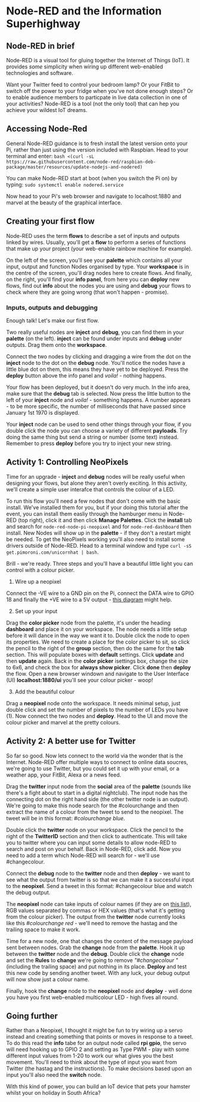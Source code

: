 # Node-RED and the Information Superhighway

## Node-RED in brief

Node-RED is a visual tool for gluing together the Internet of Things (IoT). It provides *some* simplicity when wiring up different web-enabled technologies and software.

Want your Twitter feed to control your bedroom lamp? Or your FitBit to switch off the power to your fridge when you've not done enough steps? Or to enable audience members to particpate in live data collection in one of your activities? Node-RED is a tool (not the only tool) that can hep you achieve your wildest IoT dreams.

## Accessing Node-Red

General Node-RED guidance is to fresh install the latest version onto your Pi, rather than just using the version included with Raspbian. Head to your terminal and enter:
`bash <(curl -sL https://raw.githubusercontent.com/node-red/raspbian-deb-package/master/resources/update-nodejs-and-nodered)`

You can make Node-RED start at boot (when you switch the Pi on) by typing:
`sudo systemctl enable nodered.service`

Now head to your Pi's web browser and navigate to localhost:1880 and marvel at the beauty of the graphical interface.

## Creating your first flow

Node-RED uses the term **flows** to describe a set of inputs and outputs linked by wires. Usually, you'll get a **flow** to perform a series of functions that make up your project (your web-enable rainbow machine for example).

On the left of the screen, you'll see your **palette** which contains all your input, output and function Nodes organised by type. Your **workspace** is in the centre of the screen, you'll drag nodes here to create flows. And finally, on the right, you'll find your **info panel**, from here you can **deploy** new flows, find out **info** about the nodes you are using and **debug** your flows to check where they are going wrong (that won't happen - promise).

### Inputs, outputs and debugging

Enough talk! Let's make our first flow.

Two really useful nodes are **inject** and **debug**, you can find them in your **palette** (on the left). **inject** can be found under inputs and **debug** under outputs.  Drag them onto the **workspace**.

Connect the two nodes by clicking and dragging a wire from the dot on the **inject** node to the dot on the **debug** node. You'll notice the nodes have a little blue dot on them, this means they have yet to be deployed. Press the **deploy** button above the info panel and *voila!* - nothing happens.

Your flow has been deployed, but it doesn't do very much. In the info area, make sure that the **debug** tab is selected. Now press the little button to the left of your **inject** node and *voila!* - something happens. A number appears - to be more specific, the number of milliseconds that have passed since January 1st 1970 is displayed.

Your **inject** node can be used to send other things through your flow, if you double click the node you can choose a variety of different **payloads**. Try doing the same thing but send a string or number (some text) instead. Remember to press **deploy** before you try to inject your new string.

## Activity 1: Controlling NeoPixels 

Time for an upgrade - **inject** and **debug** nodes will be really useful when designing your flows, but alone they aren't overly exciting. In this activity, we'll create a simple user interafce that controls the colour of a LED.

To run this flow you'll need a few nodes that don't come with the basic install. We've installed them for you, but if your doing this tutorial after the event, you can install them easliy through the hamburger menu in Node-RED (top right), click it and then click **Manage Palettes**. Click the **install** tab and search for `node-red-node-pi-neopixel` and for `node-red-dashboard` then install. New Nodes will show up in the **palette** - if they don't a restart might be needed. To get the NeoPixels working you'll also need to install some drivers outside of Node-RED. Head to a terminal window and type `curl -sS get.pimoroni.com/unicornhat | bash`.

Brill - we're ready. Three steps and you'll have a beautiful little light you can control with a colour picker.

1. Wire up a neopixel

Connect the -VE wire to a GND pin on the Pi, connect the DATA wire to GPIO 18 and finally the +VE wire to a 5V output - [this diagram](https://i.pinimg.com/originals/84/46/ec/8446eca5728ebbfa85882e8e16af8507.png) might help.

2. Set up your input

Drag the **color picker** node from the palette, it's under the heading **dashboard** and place it on your workspace. The node needs a little setup before it will dance in the way we want it to. Double click the node to open its properties.
We need to create a place for the color picker to sit, so click the pencil to the right of the **group** section, then do the same for the **tab** section. This will populate boxes with **default** settings. Click **update** and then **update** again. Back in the **color picker** isettings box, change the size to 6x6, and check the box for **always show picker**. Click **done** then **deploy** the flow.
Open a new browser windown and navigate to the User Interface (UI) **localhost:1880/ui** you'll see your colour picker - woop!

3. Add the beautiful colour

Drag a **neopixel** node onto the workspace. It needs minimal setup, just double click and set the number of pixels to the number of LEDs you have (1). Now connect the two nodes and **deploy**. Head to the UI and move the colour picker and marvel at the pretty colours.

## Activity 2: A better use for Twitter

So far so good. Now lets connect to the world via the wonder that is the Internet. Node-RED offer multiple ways to connect to online data soucres, we're going to use Twitter, but you could set it up with your email, or a weather app, your FitBit, Alexa or a news feed.

Drag the **twitter** input node from the **social** area of the **palette** (sounds like there's a fight about to start in a digital nightclub). The input node has the connecting dot on the right hand side (the other twitter node is an output).  We're going to make this node search for the #colourchange and then extract the name of a colour from the tweet to send to the neopixel. The tweet will be in this format: *#colourchange blue*.

Double click the **twitter** node on your workspace. Click the pencil to the right of the **TwitterID** section and then click to authenticate. This will take you to twitter where you can input some details to allow node-RED to search and post on your behalf. Back in Node-RED, click add. Now you need to add a term which Node-RED will search for - we'll use #changecolour.

Connect the **debug** node to the **twitter** node and then **deploy** - we want to see what the output from twitter is so that we can make it a successful input to the **neopixel**. Send a tweet in this format: #changecolour blue and watch the debug output.

The **neopixel** node can take inputs of colour names (if they are on [this list](https://html-color-codes.info/color-names/)), RGB values separated by commas or HEX values (that's what it's getting from the colour picker). The output from the **twitter** node currently looks like this *#colourchange red* - we'll need to remove the hastag and the trailing space to make it work.

Time for a new node, one that changes the content of the message payload sent between nodes. Grab the **change** node from the **palette**. Hook it up between the **twitter** node and the **debug**. Double click the **change** node and set the **Rules**  to **change** we're going to remove *"#changecolour "* (including the trailing space) and put nothing in its place. **Deploy** and test this new code by sending another tweet. With any luck, your debug output will now show just a colour name.

Finally, hook the **change** node to the **neopixel** node and **deploy** - well done you have you first web-enabled multicolour LED - high fives all round.

## Going further

Rather than a Neopixel, I thought it might be fun to try wiring up a servo instead and creating something that points or moves in response to a tweet. To do this read the **info** tabe for an output node called **rpi gpio**, the servo will need hooking up to GPIO 2 and setting as Type PWM - play with some different input values from 1-20 to work our what gives you the best movement. You'll need to think about the type of input you want from Twitter (the hastag and the instructions). To make decisions based upon an input you'll also need the **switch** node.

With this kind of power, you can build an IoT device that pets your hamster whilst your on holiday in South Africa?
